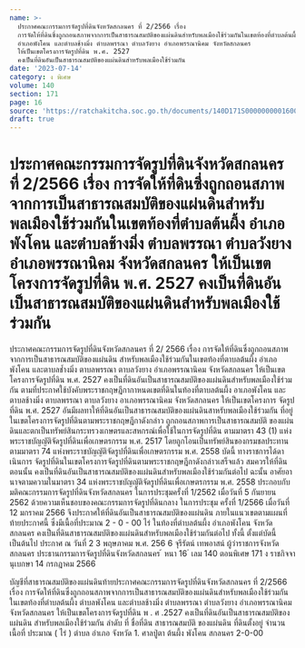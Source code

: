 ```yaml
---
name: >-
  ประกาศคณะกรรมการจัดรูปที่ดินจังหวัดสกลนคร ที่ 2/2566 เรื่อง
  การจัดให้ที่ดินซึ่งถูกถอนสภาพจากการเป็นสาธารณสมบัติของแผ่นดินสำหรับพลเมืองใช้ร่วมกันในเขตท้องที่ตำบลต้นผึ้ง
  อำเภอพังโคน และตำบลช้างมิ่ง ตำบลพรรณา ตำบลวังยาง อำเภอพรรณานิคม จังหวัดสกลนคร
  ให้เป็นเขตโครงการจัดรูปที่ดิน พ.ศ. 2527
  คงเป็นที่ดินอันเป็นสาธารณสมบัติของแผ่นดินสำหรับพลเมืองใช้ร่วมกัน
date: '2023-07-14'
category: ง พิเศษ
volume: 140
section: 171
page: 16
source: 'https://ratchakitcha.soc.go.th/documents/140D171S0000000001600.pdf'
draft: true
---
```


# ประกาศคณะกรรมการจัดรูปที่ดินจังหวัดสกลนคร ที่ 2/2566 เรื่อง การจัดให้ที่ดินซึ่งถูกถอนสภาพจากการเป็นสาธารณสมบัติของแผ่นดินสำหรับพลเมืองใช้ร่วมกันในเขตท้องที่ตำบลต้นผึ้ง อำเภอพังโคน และตำบลช้างมิ่ง ตำบลพรรณา ตำบลวังยาง อำเภอพรรณานิคม จังหวัดสกลนคร ให้เป็นเขตโครงการจัดรูปที่ดิน พ.ศ. 2527 คงเป็นที่ดินอันเป็นสาธารณสมบัติของแผ่นดินสำหรับพลเมืองใช้ร่วมกัน

ประกาศคณะกรรมการจัดรูปที่ดินจังหวัดสกลนคร ที่ 2/ 2566 เรื่อง การจัดให้ที่ดินซึ่งถูกถอนสภาพจากการเป็นสาธารณสมบัติของแผ่นดิน สำหรับพลเมืองใช้ร่วมกันในเขตท้องที่ตาบลต้นผึ้ง อำเภอพังโคน และตาบลช้ำงมิ่ง ตาบลพรรณา ตาบลวังยาง อำเภอพรรณานิคม จังหวัดสกลนคร ให้เป็นเขตโครงการจัดรูปที่ดิน พ.ศ. 2527 คงเป็นที่ดินอันเป็นสาธารณสมบัติของแผ่นดินสำหรับพลเมืองใช้ร่วมกัน ตามที่ประกาศใช้บังคับพระราชกฤษฎีกากาหนดเขตที่ดินในท้องที่ตาบลต้นผึ้ง อาเภอพังโคน และตาบลช้างมิ่ง ตาบลพรรณา ตาบลวังยาง อาเภอพรรณานิคม จังหวัดสกลนคร ให้เป็นเขตโครงการ จัดรูปที่ดิน พ.ศ. 2527 อันมีผลทาให้ที่ดินอันเป็นสาธารณสมบัติของแผ่นดินสาหรับพลเมืองใช้ร่วมกัน ที่อยู่ในเขตโครงการจัดรูปที่ดินตามพระราชกฤษฎีกาดังกล่าว ถูกถอนสภาพการเป็นสาธารณสมบัติ ของแผ่นดินและตกเป็นทรัพย์สินกระทรวงเกษตรและสหกรณ์เพื่อใช้ในการจัดรูปที่ดิน ตามมาตรา 43 (1) แห่งพระราชบัญญัติจัดรูปที่ดินเพื่อเกษตรกรรม พ.ศ. 2517 โดยถูกโอนเป็นทรัพย์สินของกรมชลประทาน ตามมาตรา 74 แห่งพระราชบัญญัติจัดรูปที่ดินเพื่อเกษตรกรรม พ.ศ. 2558 บัดนี้ ทางราชการได้ดาเนินการ จัดรูปที่ดินในเขตโครงการจัดรูปที่ดินตามพระราชกฤษฎีกาดังกล่าวเสร็จแล้ว สมควรให้ที่ดินตอนนั้น คงเป็นที่ดินอันเป็นสาธารณสมบัติของแผ่นดินสำหรับพลเมืองใช้ร่วมกันต่อไป ฉะนั้น อาศัยอานาจตามความในมาตรา 34 แห่งพระราชบัญญัติจัดรูปที่ดินเพื่อเกษตรกรรม พ.ศ. 2558 ประกอบกับมติคณะกรรมการจัดรูปที่ดินจังหวัดสกลนคร ในการประชุมครั้งที่ 1/2562 เมื่อวันที่ 5 กันยายน 2562 ด้วยความเห็นชอบของคณะกรรมการจัดรูปที่ดินกลาง ในการประชุม ครั้งที่ 1/2566 เมื่อวันที่ 12 มกราคม 2566 จึงประกาศให้ที่ดินอันเป็นสาธารณสมบัติของแผ่นดิน ภายในแนวเขตตามแผนที่ท้ายประกาศนี้ ซึ่งมีเนื้อที่ประมาณ 2 - 0 - 00 ไร่ ในท้องที่ตำบลต้นผึ้ง อำเภอพังโคน จังหวัดสกลนคร คงเป็นที่ดินสาธารณสมบัติของแผ่นดินสำหรับพลเมืองใช้ร่วมกันต่อไป ทั้งนี้ ตั้งแต่บัดนี้เป็นต้นไป ประกาศ ณ วันที่ 2 3 พฤษภาคม พ.ศ. 256 6 จุรีรัตน์ เทพอาสน์ ผู้ว่าราชการจังหวัดสกลนคร ประธานกรรมการจัดรูปที่ดินจังหวัดสกลนคร ้ หนา 16 ่ เลม 140 ตอนพิเศษ 171 ง ราชกิจจานุเบกษา 14 กรกฎาคม 2566



บัญชีที่สาธารณสมบัติของแผ่นดินท้ายประกาศคณะกรรมการจัดรูปที่ดินจังหวัดสกลนคร ที่ 2/2566 เรื่อง การจัดให้ที่ดินซึ่งถูกถอนสภาพจากการเป็นสาธารณสมบัติของแผ่นดินสําหรับพลเมืองใช้ร่วมกัน ในเขตท้องที่ตําบลต้นผึ้ง ตําบลพังโคน และตําบลช้างมิ่ง ตําบลพรรณา ตําบลวังยาง อําเภอพรรณานิคม จังหวัดสกลนคร ให้เป็นเขตโครงการจัดรูปที่ดิน พ . ศ .2527 คงเป็นที่ดินอันเป็นสาธารณสมบัติของแผ่นดิน สําหรับพลเมืองใช้ร่วมกัน ลําดับ ที่ ชื่อที่ดิน สาธารณสมบัติ ของแผ่นดิน ที่ดินตั้งอยู่ จํานวนเนื้อที่ ประมาณ ( ไร่ ) ตําบล อําเภอ จังหวัด 1. ศาลปู่ตา ต้นผึ้ง พังโคน สกลนคร 2-0-00
